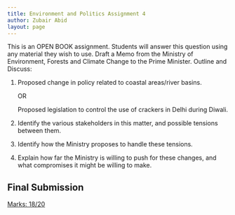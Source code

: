 ```yaml
---
title: Environment and Politics Assignment 4
author: Zubair Abid
layout: page
---
```


This is an OPEN BOOK assignment. Students will answer this question using any material they wish to use.
Draft a Memo from the Ministry of Environment, Forests and Climate Change to the Prime Minister. Outline and Discuss:

1. Proposed change in policy related to coastal areas/river basins.
   
    OR
    
    Proposed legislation to control the use of crackers in Delhi during Diwali.

2. Identify the various stakeholders in this matter, and possible tensions between them.

3. Identify how the Ministry proposes to handle these tensions.

4. Explain how far the Ministry is willing to push for these changes, and what compromises it might be willing to make. 

## Final Submission

[Marks: 18/20](./20171076_asgn4.pdf)
